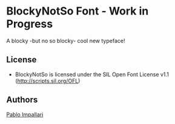 BlockyNotSo Font - Work in Progress
======================

A blocky -but no so blocky- cool new typeface!



## License

- BlockyNotSo is licensed under the SIL Open Font License v1.1 (<http://scripts.sil.org/OFL>)

## Authors

[Pablo Impallari](http://www.impallari.com)